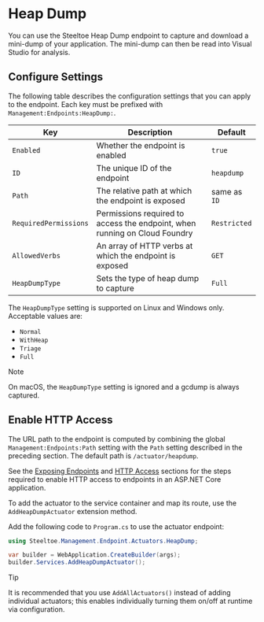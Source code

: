 # Heap Dump

You can use the Steeltoe Heap Dump endpoint to capture and download a mini-dump of your application. The mini-dump can then be read into Visual Studio for analysis.

## Configure Settings

The following table describes the configuration settings that you can apply to the endpoint.
Each key must be prefixed with `Management:Endpoints:HeapDump:`.

| Key       | Description | Default |
| --------- | ----------- | ------- |
| `Enabled` | Whether the endpoint is enabled | `true` |
| `ID`      | The unique ID of the endpoint | `heapdump` |
| `Path`    | The relative path at which the endpoint is exposed | same as `ID` |
| `RequiredPermissions` | Permissions required to access the endpoint, when running on Cloud Foundry | `Restricted` |
| `AllowedVerbs` | An array of HTTP verbs at which the endpoint is exposed | `GET` |
| `HeapDumpType` | Sets the type of heap dump to capture | `Full` |

The `HeapDumpType` setting is supported on Linux and Windows only.
Acceptable values are:

* `Normal`
* `WithHeap`
* `Triage`
* `Full`

> [!NOTE]
> On macOS, the `HeapDumpType` setting is ignored and a gcdump is always captured.

## Enable HTTP Access

The URL path to the endpoint is computed by combining the global `Management:Endpoints:Path` setting with the `Path` setting described in the preceding section.
The default path is `/actuator/heapdump`.

See the [Exposing Endpoints](./using-endpoints.md#exposing-endpoints) and [HTTP Access](./using-endpoints.md#http-access) sections for the steps required to enable HTTP access to endpoints in an ASP.NET Core application.

To add the actuator to the service container and map its route, use the `AddHeapDumpActuator` extension method.

Add the following code to `Program.cs` to use the actuator endpoint:

```csharp
using Steeltoe.Management.Endpoint.Actuators.HeapDump;

var builder = WebApplication.CreateBuilder(args);
builder.Services.AddHeapDumpActuator();
```

> [!TIP]
> It is recommended that you use `AddAllActuators()` instead of adding individual actuators;
> this enables individually turning them on/off at runtime via configuration.

